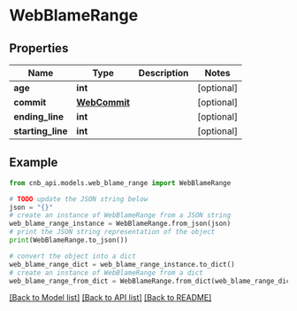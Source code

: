 # WebBlameRange


## Properties

Name | Type | Description | Notes
------------ | ------------- | ------------- | -------------
**age** | **int** |  | [optional] 
**commit** | [**WebCommit**](WebCommit.md) |  | [optional] 
**ending_line** | **int** |  | [optional] 
**starting_line** | **int** |  | [optional] 

## Example

```python
from cnb_api.models.web_blame_range import WebBlameRange

# TODO update the JSON string below
json = "{}"
# create an instance of WebBlameRange from a JSON string
web_blame_range_instance = WebBlameRange.from_json(json)
# print the JSON string representation of the object
print(WebBlameRange.to_json())

# convert the object into a dict
web_blame_range_dict = web_blame_range_instance.to_dict()
# create an instance of WebBlameRange from a dict
web_blame_range_from_dict = WebBlameRange.from_dict(web_blame_range_dict)
```
[[Back to Model list]](../README.md#documentation-for-models) [[Back to API list]](../README.md#documentation-for-api-endpoints) [[Back to README]](../README.md)


